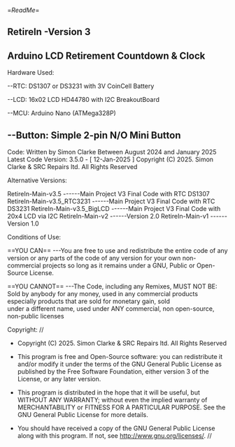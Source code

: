 =_ReadMe_=

RetireIn -Version 3
--------------------
Arduino LCD Retirement Countdown & Clock
-----------------------------------
Hardware Used:

--RTC: DS1307 or DS3231 with 3V CoinCell Battery

--LCD: 16x02 LCD HD44780 with I2C BreakoutBoard

--MCU: Arduino Nano (ATMega328P)

--Button: Simple 2-pin N/O Mini Button
-------------------------------------

Code:
Written by Simon Clarke Between August 2024 and January 2025
Latest Code Version: 3.5.0 - [ 12-Jan-2025 ]
Copyright (C) 2025. Simon Clarke & SRC Repairs ltd. All Rights Reserved

Alternative Versions:

RetireIn-Main-v3.5           ------Main Project V3 Final Code with RTC DS1307
RetireIn-Main-v3.5_RTC3231   ------Main Project V3 Final Code with RTC DS3231
RetireIn-Main-v3.5_BigLCD    ------Main Project V3 Final Code with 20x4 LCD via I2C
RetireIn-Main-v2             ------Version 2.0
RetireIn-Main-v1             ------Version 1.0

Conditions of Use:

==YOU CAN==
---You are free to use and redistribute the entire code of any version or any parts of the code of any version for your own non-commercial projects so long as it remains 
under a GNU, Public or Open-Source License.

==YOU CANNOT==
---The Code, including any Remixes, MUST NOT BE: Sold by anybody for any money, used in any commercial products especially products that are sold for monetary gain, sold  
under a different name, used under ANY commercial, non open-source, non-public licenses 

Copyright:
//
 * Copyright (C) 2025. Simon Clarke & SRC Repairs ltd. All Rights Reserved
 
 * This program is free and Open-Source software: you can redistribute it and/or modify it under the terms of the GNU General Public License as published by the Free Software Foundation, either version 3 of the License, or any later version.
 
 * This program is distributed in the hope that it will be useful, but WITHOUT ANY WARRANTY; without even the implied warranty of MERCHANTABILITY or FITNESS FOR A PARTICULAR PURPOSE. See the GNU General Public License for more details.

 * You should have received a copy of the GNU General Public License along with this program. If not, see <http://www.gnu.org/licenses/>.
//
